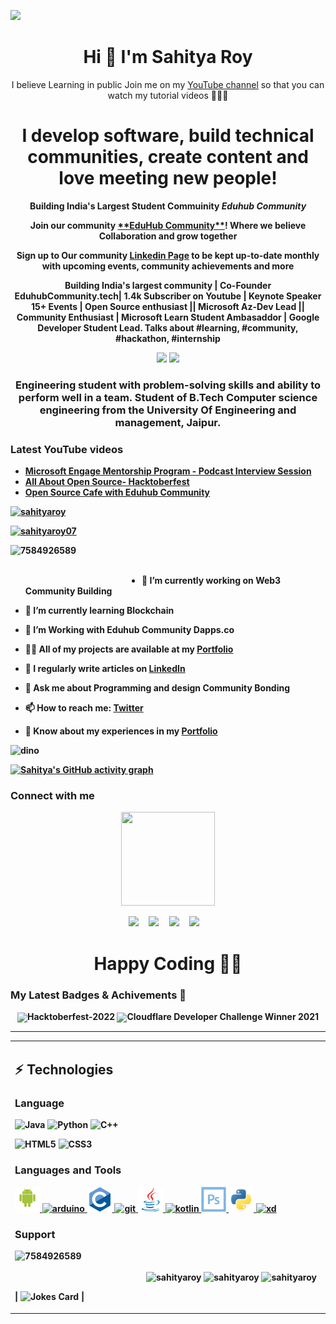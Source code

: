 ![](https://media-exp1.licdn.com/dms/image/C5616AQERgnIMqCw2cw/profile-displaybackgroundimage-shrink_350_1400/0/1634467373344?e=1646265600&v=beta&t=nJtU58MCU_FlAdTX6A_vUrBrOZuO_3nqrVAPijhQevY)

<h1 align="center">Hi 👋 I'm Sahitya Roy</h1>

<p align="center">I believe Learning in public Join me on my <a href="https://www.youtube.com/channel/UCqXTIC8hmyigUtYGVykQsug">YouTube channel</a> so that you can watch my tutorial videos 👩‍💻🙌</p>

<h1 align="center">I develop software, build technical communities, create content and love meeting new people!</h1>

<p align="center"><b> Building India's Largest Student Commuinity <i>Eduhub Community</i><b></p>

<p align="center"><b>Join our community <a href="https://eduhubcommunity.tech">**EduHub Community**</a>!</b> Where we believe Collaboration and grow together</p>

<p align="center">Sign up to Our community <a href="https://www.linkedin.com/company/eduhub-community/">Linkedin Page</a> to be kept up-to-date monthly with upcoming events, community achievements and more</p>

<p align="center">Building India's largest community | Co-Founder EduhubCommunity.tech| 1.4k Subscriber on Youtube | Keynote Speaker 15+ Events | Open Source enthusiast || Microsoft Az-Dev Lead || Community Enthusiast | Microsoft Learn Student Ambasaddor | Google Developer Student Lead.
Talks about #learning, #community, #hackathon, #internship</p>
<p align="center">
   <img src="https://readme-typing-svg.herokuapp.com?color=45ffaa&size=40&width=900&height=80&lines=Welcome-to-The-World-Of-Sahitya-Roy"/>
    <img src="https://readme-typing-svg.herokuapp.com?color=7FFF00&size=40&width=900&height=80&lines=Building-India's-Largest-Student-Community"/>
</p>

<h3 align="center">Engineering student with problem-solving skills and ability to perform well in a team. Student of B.Tech Computer science engineering from the University Of Engineering and management, Jaipur.</h3>
   
   ### Latest YouTube videos

<!-- YOUTUBE-VIDEOS-LIST:START -->

- [Microsoft Engage Mentorship Program - Podcast Interview Session ](https://youtu.be/jgzvS44Tz90)
- [All About Open Source- Hacktoberfest ](https://youtu.be/pkM0cMKQYbQ)
- [Open Source Cafe with Eduhub Community](https://youtu.be/v7CUYVF7lXc)
<!-- YOUTUBE-VIDEOS-LIST:END -->

<p align="left"> <a href="https://github.com/ryo-ma/github-profile-trophy"><img src="https://github-profile-trophy.vercel.app/?username=sahityaroy" alt="sahityaroy" /></a> </p>

<p align="left"> <a href="https://twitter.com/sahityaroy07" target="blank"><img src="https://img.shields.io/twitter/follow/sahityaroy07?logo=twitter&style=for-the-badge" alt="sahityaroy07" /></a> </p>
<p><a href="https://www.buymeacoffee.com/sahityaroy"> <img align="left" src="https://cdn.buymeacoffee.com/buttons/v2/default-yellow.png" height="50" width="210" alt="7584926589" /></a></p><br><br>

- 🔭 I’m currently working on **Web3** **Community Building**

- 🌱 I’m currently learning **Blockchain**

- 👯 I’m Working with **Eduhub Community** **Dapps.co**

- 👨‍💻 All of my projects are available at my [Portfolio](https://sahityaroy.github.io/SahityaRoyProyfolio/)

- 📝 I regularly write articles on [LinkedIn](https://www.linkedin.com/in/sahitya-roy/)

- 💬 Ask me about **Programming and design Community Bonding**

- 📫 How to reach me: **[Twitter](https://twitter.com/SahityaRoy07)**

- 📄 Know about my experiences in my [Portfolio](https://sahityaroy.github.io/SahityaRoyProyfolio/)

![dino](https://storage.googleapis.com/gweb-uniblog-publish-prod/original_images/Dino_non-birthday_version.gif)

[![Sahitya's GitHub activity graph](https://activity-graph.herokuapp.com/graph?username=SahityaRoy&theme=xcode)](https://git.io/SahityaRoy)

<h3 align="left">Connect with me</h3>

<p align="center">
  <a href="https://github.com/SahityaRoy"><img src="https://avatars.githubusercontent.com/u/72821604?v=4" width=150px height=150px /></a> 
    
<p align="center">
  <a target="_blank"href="https://www.linkedin.com/in/sahitya-roy/"><img src="https://img.shields.io/badge/linkedin-%230077B5.svg?&style=for-the-badge&logo=linkedin&logoColor=white" /></a>&nbsp;&nbsp;&nbsp;&nbsp;
  <a target="_blank"href="https://twitter.com/SahityaRoy07"><img src="https://img.shields.io/badge/twitter-%231DA1F2.svg?&style=for-the-badge&logo=twitter&logoColor=white" /></a>&nbsp;&nbsp;&nbsp;&nbsp;
  <a href="mailto:sahitya.roy@uem.edu.in?subject=Hello%20Harsh,%20From%20Github"><img src="https://img.shields.io/badge/gmail-%23D14836.svg?&style=for-the-badge&logo=gmail&logoColor=white" /></a>&nbsp;&nbsp;&nbsp;&nbsp;
  <a href="https://SahityaRoy.hashnode.dev/"><img src="https://img.shields.io/badge/hashnode-%27D1203.svg?&style=for-the-badge&logo=hashnode&logoColor=blue" /></a>&nbsp;&nbsp;&nbsp;&nbsp;
</p>

<h1 align=center>Happy Coding 👨‍💻 </h1>
   
   ### My Latest Badges & Achivements 🎉 

<p align="center">
<img align="center"  src="https://dev-to-uploads.s3.amazonaws.com/uploads/badge/badge_image/131/hacktoberfest-2021-badge.png" alt=" "width="70" ><span class="hidden capitalize lg:inline">Hacktoberfest-2022</span>
  <img align="center"  src="https://user-images.githubusercontent.com/83803180/150681989-bbd7b24f-d72a-4299-a571-e221d0059c36.png" alt=" "width="120" ><span class="hidden capitalize lg:inline">Cloudflare Developer Challenge Winner 2021</span>
</p>


<hr>
<table align="center"><tr ><td valign="top" width="50%">

## ⚡ Technologies

### Language

![Java](https://img.shields.io/badge/-java-E34A86?style=flat-square&logo=java)
![Python](https://img.shields.io/badge/-Python-black?style=flat-square&logo=Python)
![C++](https://img.shields.io/badge/-C++-00599C?style=flat-square&logo=c)

![HTML5](https://img.shields.io/badge/-HTML5-E34F26?style=flat-square&logo=html5&logoColor=white)
![CSS3](https://img.shields.io/badge/-CSS3-1572B6?style=flat-square&logo=css3)

<h3 align="left">Languages and Tools</h3>
<p align="left"> <a href="https://developer.android.com" target="_blank"> <img src="https://raw.githubusercontent.com/devicons/devicon/master/icons/android/android-original-wordmark.svg" alt="android" width="40" height="40"/> </a> <a href="https://www.arduino.cc/" target="_blank"> <img src="https://cdn.worldvectorlogo.com/logos/arduino-1.svg" alt="arduino" width="40" height="40"/> </a> <a href="https://www.cprogramming.com/" target="_blank"> <img src="https://raw.githubusercontent.com/devicons/devicon/master/icons/c/c-original.svg" alt="c" width="40" height="40"/> </a> <a href="https://git-scm.com/" target="_blank"> <img src="https://www.vectorlogo.zone/logos/git-scm/git-scm-icon.svg" alt="git" width="40" height="40"/> </a> <a href="https://www.java.com" target="_blank"> <img src="https://raw.githubusercontent.com/devicons/devicon/master/icons/java/java-original.svg" alt="java" width="40" height="40"/> </a> <a href="https://kotlinlang.org" target="_blank"> <img src="https://www.vectorlogo.zone/logos/kotlinlang/kotlinlang-icon.svg" alt="kotlin" width="40" height="40"/> </a> <a href="https://www.photoshop.com/en" target="_blank"> <img src="https://raw.githubusercontent.com/devicons/devicon/master/icons/photoshop/photoshop-line.svg" alt="photoshop" width="40" height="40"/> </a> <a href="https://www.python.org" target="_blank"> <img src="https://raw.githubusercontent.com/devicons/devicon/master/icons/python/python-original.svg" alt="python" width="40" height="40"/> </a> <a href="https://www.adobe.com/products/xd.html" target="_blank"> <img src="https://cdn.worldvectorlogo.com/logos/adobe-xd.svg" alt="xd" width="40" height="40"/> </a> </p>

<h3 align="left">Support</h3>
<p><a href="https://www.buymeacoffee.com/sahityaroy"> <img align="left" src="https://cdn.buymeacoffee.com/buttons/v2/default-yellow.png" height="50" width="210" alt="7584926589" /></a></p><br><br>

<img src="https://github-readme-stats.vercel.app/api/top-langs?username=sahityaroy&show_icons=true&locale=en&layout=compact" alt="sahityaroy" />

<img src="https://github-readme-stats.vercel.app/api?username=sahityaroy&show_icons=true&locale=en" alt="sahityaroy" />

<img src="https://github-readme-streak-stats.herokuapp.com/?user=sahityaroy&" alt="sahityaroy" />

| ![Jokes Card](https://readme-jokes.vercel.app/api) |
